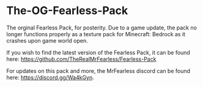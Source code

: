 # The-OG-Fearless-Pack

The orginal Fearless Pack, for posterity. Due to a game update, the pack no longer functions properly as a texture pack for Minecraft: Bedrock as it crashes upon game world open.

If you wish to find the latest version of the Fearless Pack, it can be found here: https://github.com/TheRealMrFearless/Fearless-Pack

For updates on this pack and more, the MrFearless discord can be found here: https://discord.gg/Wa4kGyn.
